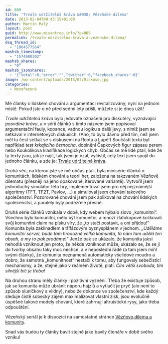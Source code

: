 ```yaml
---
id: 809
title: 'Trvale udržitelná kráva &#038; Vězeňské dilema'
date: 2013-02-04T09:43:15+01:00
author: Martin Malý
layout: post
guid: http://www.misantrop.info/?p=809
permalink: /trvale-udrzitelna-krava-a-vezenske-dilema/
dsq_thread_id:
  - "1064577564"
mashsb_timestamp:
  - "1574680302"
mashsb_shares:
  - "0"
mashsb_jsonshares:
  - '{"total":0,"error":"","twitter":0,"facebook_shares":0}'
image: /wp-content/uploads/2013/02/Diskuse.jpg
categories:
  - Nezařazené
---
```

Mé články o lidském chování a argumentaci revitalizovány; nyní na jednom místě. Pokud jste o ně před sedmi lety přišli, můžete si je dnes užít!

<!--more-->

_Trvale udržitelná kráva_ bylo jedovaté označení pro diskutéry, vyznávající _posvátné krávy_, a v sérii článků s tímto názvem jsem popisoval argumentační fauly, kopance, vadnou logiku a další jevy, s nimiž jsem se setkával v internetových diskusích. (Ano, to bylo dávno před tím, než jsem měl tu čest setkat se s diskusemi na Rootu a Lupě!) Součástí textu byl například _test krkajícího černocha_, doplnění Čapkových figur zápasu perem nebo Koukolíkova klasifikace logických chyb. Občas se mě lidé ptali, kde že ty texty jsou, jak je najít, tak jsem je vzal, vyčistil, celý text jsem spojil do jednoho článku, a zde je: [Trvale udržitelná kráva](http://www.misantrop.info/trvale-udrzitelna-krava/).

Druhá věc, na kterou jste se mě občas ptali, byla minisérie článků o komunitách, lidském chování a teorii her, založená na takzvaném Vězňově dilematu (přesněji na jeho opakované, iterované variantě). Vytvořil jsem jednoduchý simulátor této hry, implementoval jsem pro něj nejznámější algoritmy (TFT, TF2T, Pavlov, &#8230;) a simuloval jsem chování takového společenství. Pozorované chování jsem pak aplikoval na chování lidských společenství, a paralely byly podezřele přesné.

Druhá série článků vznikala v době, kdy webem hýbalo slovo &#8222;komunitní&#8220;. Všechno bylo komunitní, mělo být komunitní, a mnozí zlatokopové kolíkovali svůj komunitní claim na písku víry, že &#8222;to stačí postavit, a oni přijdou!&#8220; Komunita byla zaklínadlem a třífázovým byznysplánem v jednom. _&#8222;Uděláme komunitní server, bude tam hrooozně velká komunita, ta nám tam udělá ten obsah, a my to pak prodáme!&#8220;_ Jenže pak se ukázalo, že komunita jaksi nehodlá vzniknout jen proto, že někde vzniknout může, ukázalo se, že se jí do tvorby obsahu taky moc nechce, a v neposlední řadě (a tam jsem mířil svými články), že komunita neznamená automaticky všelidové moudro a dobro, že samotná &#8222;komunitnost&#8220; nestačí k tomu, aby fungovaly sebečistící mechanismy, a že, stejně jako v reálném životě, platí: _Čím větší svoboda, tím silnější bič je třeba!_

Na druhou stranu měly články i pozitivní vyznění. Třeba že existuje způsob, jak se komunita může ubránit náporu hajzlů a vytlačit je pryč (ale není to způsob sluníčkový a vlídný), nebo že dokonce ve společenství, kde každý sleduje čistě sobecký zájem maximalizovat vlastní zisk, jsou evolučně úspěšné takové modely chování, které zahrnují altruistické rysy, jako třeba odpouštění.

Vězeňský seriál je k dispozici na samostatné stránce [Vězňovo dilema a komunity](http://www.misantrop.info/veznovo-dilema-a-komunity/).

Snad vás budou ty články bavit stejně jako bavily čtenáře v době svého vzniku!